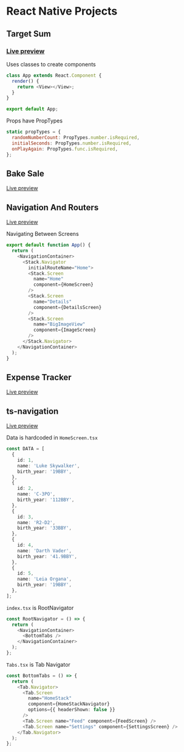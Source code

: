 # React Native Projects

## Target Sum

### [Live preview](https://snack.expo.dev/@petitoff/targetsum)

Uses classes to create components

```js
class App extends React.Component {
  render() {
    return <View></View>;
  }
}

export default App;
```

Props have PropTypes

```js
static propTypes = {
  randomNumberCount: PropTypes.number.isRequired,
  initialSeconds: PropTypes.number.isRequired,
  onPlayAgain: PropTypes.func.isRequired,
};
```

## Bake Sale
[Live preview](https://snack.expo.dev/@petitoff/bakesale)

## Navigation And Routers

[Live preview](https://snack.expo.dev/@petitoff/navigationandroutes)

Navigating Between Screens
``` js
export default function App() {
  return (
    <NavigationContainer>
      <Stack.Navigator
        initialRouteName="Home">
        <Stack.Screen
          name="Home"
          component={HomeScreen}
        />
        <Stack.Screen
          name="Details"
          component={DetailsScreen}
        />
        <Stack.Screen
          name="BigImageView"
          component={ImageScreen}
        />
      </Stack.Navigator>
    </NavigationContainer>
  );
}
```

## Expense Tracker
[Live preview](https://snack.expo.dev/@petitoff/expense-tracker)

## ts-navigation
[Live preview](https://snack.expo.dev/@petitoff/ts-navigation)

Data is hardcoded in `HomeScreen.tsx`
``` ts
const DATA = [
  {
    id: 1,
    name: 'Luke Skywalker',
    birth_year: '19BBY',
  },
  {
    id: 2,
    name: 'C-3PO',
    birth_year: '112BBY',
  },
  {
    id: 3,
    name: 'R2-D2',
    birth_year: '33BBY',
  },
  {
    id: 4,
    name: 'Darth Vader',
    birth_year: '41.9BBY',
  },
  {
    id: 5,
    name: 'Leia Organa',
    birth_year: '19BBY',
  },
];
```

`index.tsx` is RootNavigator
``` ts
const RootNavigator = () => {
  return (
    <NavigationContainer>
      <BottomTabs />
    </NavigationContainer>
  );
};
```

`Tabs.tsx` is Tab Navigator
``` ts
const BottomTabs = () => {
  return (
    <Tab.Navigator>
      <Tab.Screen
        name="HomeStack"
        component={HomeStackNavigator}
        options={{ headerShown: false }}
      />
      <Tab.Screen name="Feed" component={FeedScreen} />
      <Tab.Screen name="Settings" component={SettingsScreen} />
    </Tab.Navigator>
  );
};
```
